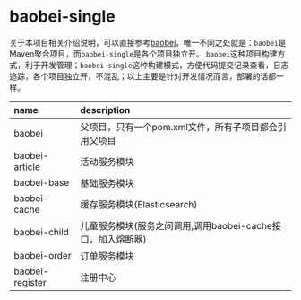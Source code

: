 # baobei-single
关于本项目相关介绍说明，可以直接参考[baobei](https://github.com/loveisontheway/baobei)，唯一不同之处就是：`baobei`是Maven聚合项目，而`baobei-single`是各个项目独立开。
`baobei`这种项目构建方式，利于开发管理；`baobei-single`这种构建模式，方便代码提交记录查看，日志追踪，各个项目独立开，不混乱；以上主要是针对开发情况而言，部署的话都一样。

| name | description |
| :------ | :------ |
| baobei | 父项目，只有一个pom.xml文件，所有子项目都会引用父项目 |
| baobei-article | 活动服务模块 |
| baobei-base | 基础服务模块 |
| baobei-cache | 缓存服务模块(Elasticsearch) |
| baobei-child | 儿童服务模块(服务之间调用,调用baobei-cache接口，加入熔断器) |
| baobei-order | 订单服务模块 |
| baobei-register | 注册中心 |
